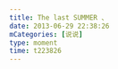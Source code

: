```yaml
---
title: The last SUMMER 、
date: 2013-06-29 22:38:26
mCategories: [说说]
type: moment
time: t223826
---
```


